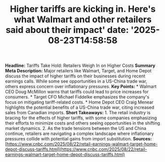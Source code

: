 ﻿---
title: "Higher tariffs are kicking in. Here's what Walmart and other retailers said about their impact'
date: '2025-08-23T14:58:58"
category: "Markets"
summary: ""
slug: "higher tariffs are kicking in heres what walmart and other r"
source_urls:
  - "https://www.cnbc.com/2025/08/22/retail-earnings-walmart-target-home-depot-discuss-tariffs.html"
seo:
  title: "Higher tariffs are kicking in. Here's what Walmart and other retailers said about their impact | Hash n Hedge'
  description: '"
  keywords: ["news", "markets", "brief"]
---
**Headline:** Tariffs Take Hold: Retailers Weigh In on Higher Costs  **Summary Meta Description:** Major retailers like Walmart, Target, and Home Depot discuss the impact of higher tariffs on their businesses during recent earnings calls. While some see opportunities in a US-China trade war, others express concern over inflationary pressures.  **Key Points:**  *   Walmart CEO Doug McMillon warns that tariffs could lead to price increases for consumers. *   Target CFO Michael Fiddelke emphasizes the company's focus on mitigating tariff-related costs. *   Home Depot CEO Craig Menear highlights the potential benefits of a US-China trade war, citing increased sales from Canadian imports.  **Short Takeaways:**  1.  The retail industry is bracing for the effects of higher tariffs, with some companies emphasizing their efforts to minimize costs and others seeing opportunities in the shifting market dynamics. 2.  As the trade tensions between the US and China continue, retailers are navigating a complex landscape where inflationary pressures collide with potential gains from import substitution.  **Sources:** [https://www.cnbc.com/2025/08/22/retail-earnings-walmart-target-home-depot-discuss-tariffs.html](https://www.cnbc.com/2025/08/22/retail-earnings-walmart-target-home-depot-discuss-tariffs.html) 
